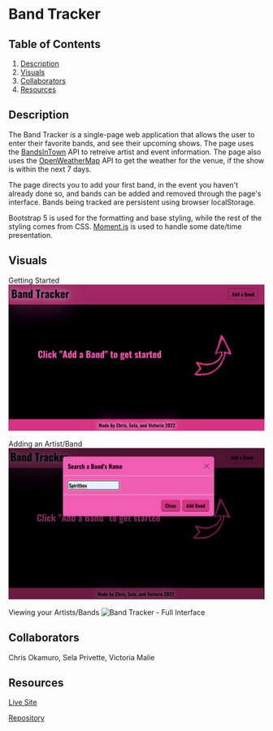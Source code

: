 # Band Tracker

## Table of Contents
1. [Description](#description)
2. [Visuals](#visuals)
3. [Collaborators](#collaborators)
4. [Resources](#resources)

## Description
The Band Tracker is a single-page web application that allows the user to enter their favorite bands, and see their upcoming shows.  The page uses the [BandsInTown](https://artists.bandsintown.com/support/public-api?_ga=2.85404761.1920552407.1654713619-1421626117.1654713619) API to retreive artist and event information.  The page also uses the [OpenWeatherMap](https://openweathermap.org/api) API to get the weather for the venue, if the show is within the next 7 days.  

The page directs you to add your first band, in the event you haven't already done so, and bands can be added and removed through the page's interface.  Bands being tracked are persistent using browser localStorage.

Bootstrap 5 is used for the formatting and base styling, while the rest of the styling comes from CSS. [Moment.js](https://momentjs.com/) is used to handle some date/time presentation.


## Visuals
Getting Started
![Band Tracker - Getting Started](./assets/images/getting-started.png)

Adding an Artist/Band
![Band Tracker - Adding a Band](./assets/images/adding-artist.png)

Viewing your Artists/Bands
![Band Tracker - Full Interface](./assets/images/full-interface.png)

## Collaborators
Chris Okamuro, Sela Privette, Victoria Malie


## Resources

[Live Site](https://cokamuro.github.io/band-tracker/)

[Repository](https://github.com/cokamuro/band-tracker)